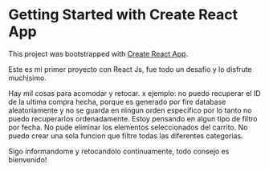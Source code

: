 # Getting Started with Create React App

This project was bootstrapped with [Create React App](https://github.com/facebook/create-react-app).

Este es mi primer proyecto con React Js, fue todo un desafio y lo disfrute muchisimo.

Hay mil cosas para acomodar y retocar. x ejemplo:
no puedo recuperar el ID de la ultima compra hecha, porque es generado por fire database aleatoriamente y no se guarda en ningun orden especifico por lo tanto no puedo recuperarlos ordenadamente. Estoy pensando en algun tipo de filtro por fecha.
No pude eliminar los elementos seleccionados del carrito.
No puedo crear una sola funcion que filtre todas las diferentes categorias.

Sigo informandome y retocandolo continuamente, todo consejo es bienvenido!
